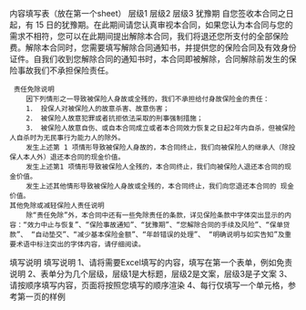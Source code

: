 内容填写表（放在第一个sheet）
	层级1	层级2	层级3
	犹豫期
		自您签收本合同之日起，有 15 日的犹豫期。在此期间请您认真审视本合同，如果您认为本合同与您的需求不相符，您可以在此期间提出解除本合同，我们将退还您所支付的全部保险费。解除本合同时，您需要填写解除合同通知书，并提供您的保险合同及有效身份证件。自我们收到您解除合同的通知书时，本合同即被解除，合同解除前发生的保险事故我们不承担保险责任。

	 责任免除说明 
		因下列情形之一导致被保险人身故或全残的，我们不承担给付身故保险金的责任：	 
		1． 投保人对被保险人的故意杀害、故意伤害；	 
		2． 被保险人故意犯罪或者抗拒依法采取的刑事强制措施；
		3． 被保险人故意自伤、或自本合同成立或者本合同效力恢复之日起2年内自杀，但被保险人自杀时为无民事行为能力人的除外。
		发生上述第 1 项情形导致被保险人身故的，本合同终止，我们向被保险人的继承人（除投保人本人外）退还本合同的现金价值。	 
		发生上述第1 项情形导致被保险人全残的，本合同终止，我们向被保险人退还本合同的现金价值。
		发生上述其他情形导致被保险人身故或全残的，本合同终止，我们向您退还本合同的 现金价值。	 
	其他免除或减轻保险人责任说明		 
		除“责任免除”外，本合同中还有一些免除责任的条款，详见保险条款中字体突出显示的内容：“效力中止与恢复”、“保险事故通知”、“犹豫期”、“您解除合同的手续及风险”、“保单贷款”、 “自动垫交”、“减少基本保险金额”、“年龄错误的处理”、 “明确说明与如实告知”及重要术语中标注突出的字体内容，请仔细阅读。
			 



填写说明
	填写说明
	1、请将需要Excel填写的内容，填写在第一个表单，例如免责说明
	2、表单分为几个层级，层级1是大标题，层级2是文案，层级3是子文案
	3、请按顺序填写内容，页面将按照您填写的顺序渲染
	4、每行仅填写一个单元格，参考第一页的样例


